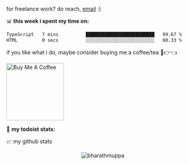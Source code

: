 for freelance work? do reach, [email](mailto:bharathmuppa@gmail.com) :)

📊 **this week i spent my time on:**
<!--START_SECTION:waka-->

```txt
TypeScript   7 mins          █████████████████████████   99.67 %
HTML         0 secs          ░░░░░░░░░░░░░░░░░░░░░░░░░   00.33 %
```

<!--END_SECTION:waka-->

if you like what i do, maybe consider buying me a coffee/tea 🥺👉👈

<a href="https://www.buymeacoffee.com/bharathmuppa" target="_blank"><img src="https://cdn.buymeacoffee.com/buttons/v2/default-red.png" alt="Buy Me A Coffee" width="150" ></a>

🚧 **my todoist stats:**
<!-- TODO-IST:START -->

<!-- TODO-IST:END -->


📈 my github stats

<p align="center"> <img src="https://github-readme-stats.vercel.app/api?username=bharathmuppa&show_icons=true&theme=gotham" alt="bharathmuppa" />